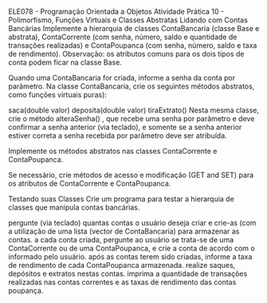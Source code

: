 ELE078 - Programação Orientada a Objetos
Atividade Prática 10 - Polimorfismo, Funções Virtuais e Classes Abstratas
Lidando com Contas Bancárias
Implemente a hierarquia de classes ContaBancaria (classe Base e abstrata), ContaCorrente (com senha, número, saldo e quantidade de transações realizadas) e ContaPoupanca (com senha, número, saldo e taxa de rendimento). Observação: os atributos comuns para os dois tipos de conta podem ficar na classe Base.

Quando uma ContaBancaria for criada, informe a senha da conta por parâmetro. Na classe ContaBancaria, crie os seguintes métodos abstratos, como funções virtuais puras):

saca(double valor)
deposita(double valor)
tiraExtrato()
Nesta mesma classe, crie o método alteraSenha() , que recebe uma senha por parâmetro e deve confirmar a senha anterior (via teclado), e somente se a senha anterior estiver correta a senha recebida por parâmetro deve ser atribuída.

Implemente os métodos abstratos nas classes ContaCorrente e ContaPoupanca.

Se necessário, crie métodos de acesso e modificação (GET and SET) para os atributos de ContaCorrente e ContaPoupanca.

Testando suas Classes
Crie um programa para testar a hierarquia de classes que manipula contas bancárias.

pergunte (via teclado) quantas contas o usuário deseja criar e crie-as (com a utilização de uma lista (vector de ContaBancaria) para armazenar as contas.
a cada conta criada, pergunte ao usuário se trata-se de uma ContaCorrente ou de uma ContaPoupanca, e crie a conta de acordo com o informado pelo usuário.
após as contas terem sido criadas, informe a taxa de rendimento de cada ContaPoupanca armazenada.
realize saques, depósitos e extratos nestas contas.
imprima a quantidade de transações realizadas nas contas correntes e as taxas de rendimento das contas poupança.
